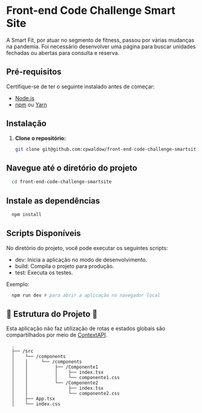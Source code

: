 # Front-end Code Challenge Smart Site

A Smart Fit, por atuar no segmento de fitness, passou por várias mudanças na pandemia. Foi necessário desenvolver uma página para buscar unidades fechadas ou abertas para consulta e reserva.

## Pré-requisitos

Certifique-se de ter o seguinte instalado antes de começar:

- [Node.js](https://nodejs.org/)
- [npm](https://www.npmjs.com/) ou [Yarn](https://yarnpkg.com/)

## Instalação

1. **Clone o repositório:**

   ```bash
   git clone git@github.com:cpwaldow/front-end-code-challenge-smartsite.git

## Navegue até o diretório do projeto

 ```bash
   cd front-end-code-challenge-smartsite
  ```

## Instale as dependências

 ```bash
   npm install
  ```

## Scripts Disponíveis

No diretório do projeto, você pode executar os seguintes scripts:

- dev: Inicia a aplicação no modo de desenvolvimento.
- build: Compila o projeto para produção.
- test: Executa os testes.

Exemplo:

```bash
  npm run dev # para abrir a aplicação no navegador local
```

## 🚧 Estrutura do Projeto 🚧

Esta aplicação não faz utilização de rotas e estados globais são compartilhados por meio de [ContextAPI](https://react.dev/learn/passing-data-deeply-with-context).

```shell
  .
  ├── /src
  │    └── /components
  │    │     └── /components
  │    │          ├── /Componente1
  │    │          │    ├── index.tsx
  │    │          │    └── componente1.css
  │    │          └── /Componente2
  │    │               ├── index.tsx
  │    │               └── componente2.css
  │    ├── App.tsx            
  │    └── index.css            
```
